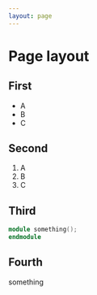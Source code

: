 ```yaml
---
layout: page
---
```


# Page layout
## First
* A
* B
* C

## Second
1. A
2. B
3. C

## Third
```verilog
module something();
endmodule
```

## Fourth
something